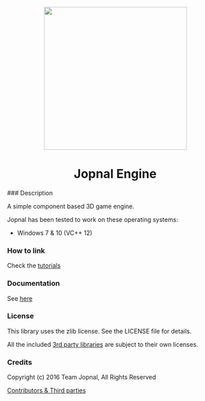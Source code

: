 <p align="center"><img src="http://s20.postimg.org/bqljj922l/Jopnal_v19_png.png" width="333" height="333"></p>
<h1 align="center">Jopnal Engine</h1>
### Description

A simple component based 3D game engine.

Jopnal has been tested to work on these operating systems:  
- Windows 7 & 10 (VC++ 12)

### How to link

Check the [tutorials](https://github.com/DrJonki/Jopnal/wiki/Tutorial-Index)

### Documentation

See [here](https://github.com/DrJonki/Jopnal/wiki)

### License

This library uses the zlib license. See the LICENSE file for details.

All the included [3rd party libraries](https://github.com/DrJonki/Jopnal/wiki/Credits) are subject to their own licenses.

### Credits

Copyright (c) 2016 Team Jopnal, All Rights Reserved  

[Contributors & Third parties](https://github.com/DrJonki/Jopnal/wiki/Credits)